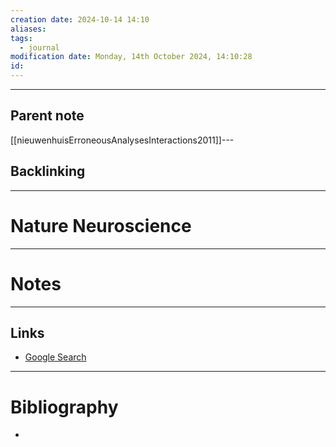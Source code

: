 ```yaml
---
creation date: 2024-10-14 14:10
aliases: 
tags:
  - journal
modification date: Monday, 14th October 2024, 14:10:28
id:
---
```

---

## Parent note
[[nieuwenhuisErroneousAnalysesInteractions2011]]---
## Backlinking


---
# Nature Neuroscience


---
# Notes


---
## Links
- [Google Search](https://www.google.com/search?q=Nature+Neuroscience)

---
# Bibliography
+ 